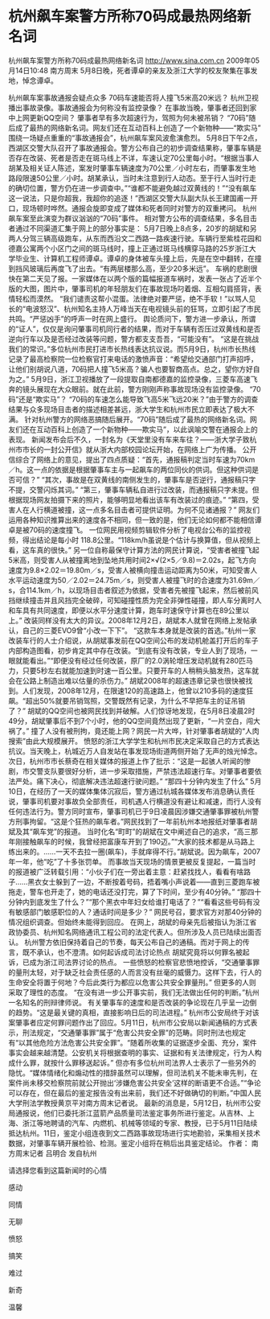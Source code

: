 # 杭州飙车案警方所称70码成最热网络新名词

杭州飙车案警方所称70码成最热网络新名词
http://www.sina.com.cn  2009年05月14日10:48  南方周末
5月8日晚，死者谭卓的亲友及浙江大学的校友聚集在事发地，悼念谭卓。

杭州飙车案事故通报会疑点众多
70码车速能否将人撞飞5米高20米远？
杭州卫视播出事故录像。事故通报会为何称没有监控录像？
在事故当晚，肇事者还回到家中上网更新QQ空间？
肇事者早有多次超速行为，驾照为何未被吊销？
“70码”随后成了最热的网络新名词。网友们还在互动百科上创造了一个新物种——“欺实马”
围绕一场疑点重重的“事故通报会”，杭州飙车案风波愈演愈烈。
5月8日下午2点，西湖区交警大队召开了事故通报会。警方公布自己的初步调查结果称，肇事车辆是否存在改装、死者是否走在斑马线上不详，车速认定70公里每小时。“根据当事人胡某及相关证人陈述，案发时肇事车辆速度为70公里／小时左右，而肇事发生地路段限速50公里／小时。胡某承认，当时未注意到行人动态。至于行人当时行走的确切位置，警方仍在进一步调查中。”“谁都不能避免越过双黄线的！”“没有飙车这一说法，只是你超我，我超你的追逐！”西湖区交警大队副大队长王建国甫一开口，现场顿时哗然。通报会旋即变成了媒体和死者同时对警方的双重拷问。
杭州飙车案至此演变为群议汹汹的“70码”事件。
相对警方公布的调查结果，多名目击者通过不同渠道汇集于网上的部分事实是：
5月7日晚上8点多，20岁的胡斌和另两人分驾三辆高级跑车，从东而西沿文二西路一路疾速行驶。车辆行至紫桂花园和德嘉公寓两个小区门之间的斑马线时，撞上正通过斑马线横穿马路的25岁浙江大学毕业生、计算机工程师谭卓。谭卓的身体被车头撞上后，先是在空中翻转，在撞到挡风玻璃后再度飞了出去。“有两层楼那么高，至少20多米远”。
车祸的悲剧很快在第二天见了报。一家媒体在以两个版的篇幅报道车祸时，发表一张占了近半个版的大图，图片中，肇事司机的年轻朋友们在事故现场叼着烟、互相勾肩搭背，表情轻松而漠然。
“我们谴责这帮小混蛋。法律绝对要严惩，绝不手软！”以骂人见长的“电波怒汉”、杭州知名主持人万峰当天在电视镜头前的狂骂，立即引起了市民共鸣。“严惩凶手”的呼声一时在网上盛行。
舆论质问下，警方进一步承认，所谓的“证人”，仅仅是询问肇事司机同行者的结果，而对于车辆有否压过双黄线和是否逆向行车以及是否经过改装等问题，警方都支支吾吾，“可能没有”。
“这是在挑战我们的常识。”多位杭州市民打进市长热线表达抗议说。而5月9日，杭州市长热线记录了最高检察院一位检察官打来电话的激愤声音：“希望给交通部门打声招呼，让他们别胡说八道，70码把人撞飞5米高？骗人也要智商高点。总之，望你方好自为之。”
5月9日，浙江卫视播放了一段提取自南都德嘉的监控录像，三菱车高速飞奔的镜头展现在大众眼前。就在此前，警方刚刚声称事故现场没有监控录像。
“70码”还是“欺实马”？
“70码的车速怎么能导致飞高5米飞远20米？”由于警方的调查结果与众多现场目击者的描述相差甚远，浙大学生和杭州市民立即表达了极大不满。
针对杭州警方的网络恶搞随后展开。“70码”随后成了最热的网络新名词。网友们还在互动百科上创造了一个新物种——欺实马”，以此讽喻交警在通报会上的表现。
新闻发布会后不久，一封名为《天堂里没有车来车往？——浙大学子致杭州市市长的一封公开信》就从浙大内部校园论坛开始，在网络上广为传播。
公开信综合了网络上的意见，提出了四点质疑：“首先，通报稿判定当时车速为70km／h。这一点的依据是根据肇事车主与一起飙车的两位同伙的供词。但这种供词是否可信？”
“其次，事故是在双黄线的南侧发生的，肇事车是否逆行，通报稿只字不提，交警闪烁其词。”
“第三，肇事车辆私自进行过改装，而通报稿只字未提。但根据现场网友拍摄下来的照片，能够明显地看出该车有改装过的痕迹。”
“第四，受害人在人行横道被撞，这一点多名目击者可提供证明。为何不见诸通报？”
网友们运用各种知识推算出来的速度各不相同，但一致的是，他们无论如何都不能相信谭卓是被70码的速度撞飞。
一位网民用视频剪辑软件分析了电视台公布的监控视频，得出结论是每小时 118.8公里。“118km/h虽说是个估计与换算值，但从视频上看，这车真的很快。”
另一位自称最保守计算方法的网民计算说，“受害者被撞飞起5米高，则受害人从被撞离地到坠地共用时间2×√(2×5／9.8)＝2.02s，起飞方向速度为9.8×2.02＝19.80m／s，受害人被横向撞击运动距离为50米，可知受害人水平运动速度为50／2.02＝24.75m／s，则受害人被撞飞时的合速度为31.69m／s，合114.1km／h，以现场目击者叙述为依据，受害者先被撞飞起来，然后被前风挡继续撞击并且风挡完全破碎，可知碰撞性质为完全非弹性碰撞，即人车分离时人和车具有共同速度，即便以水平分速度计算，跑车时速保守计算也在89公里以上。”
改装同样没有太大的异议。2008年12月2日，胡斌本人就曾在网络上发帖承认，自己的三菱EVO9曾“小改一下下”。
“这款车本身就是改装的首选。”杭州一家改装车行的人士介绍说，从胡斌事发前在QQ空间公布的发动机舱盖打开后的车子内部构造图看，初步肯定其中存在改装。“到底有没有改装，专业人到了现场，一眼就能看出。”“即便没有经过任何改装，原厂的2.0涡轮增压发动机就有280匹马力，只要5秒左右就能加速到时速一百公里。只要开车的人稍稍头脑发热，这车就会在公路上制造出难以估量的杀伤力。”
胡斌2008年的超速违章记录也很快被找到。人们发现，2008年12月，在限速120的高速路上，他曾以210多码的速度狂飙。“超出50%就要吊销驾照，交警既然有记录，为什么不早把车主的证吊销了？”
胡斌的QQ空间也被网民找到并破解。人们惊讶地发现，在5月8日凌晨2时49分，胡斌肇事后不到7个小时，他的QQ空间竟然出现了更新，“一片空白，闯大祸了。”
撞了人没有被刑拘，竟还能上网？网民一片大哗，针对肇事者胡斌的“人肉搜索”由此大规模展开。
愤怒的浙江大学学生和杭州市民决定采取自己的方式表达抗议。当天晚上，杭城近万人自发站在事发现场街道两侧开始了无声的烛光悼念。
次日，杭州市市长蔡奇在相关媒体的报道上作了批示：“这是一起骇人听闻的惨剧，市交警支队要很好分析，进一步采取措施，严禁违法超速行车。对肇事者要依法严处。痛下决心，彻底解决违法超速行驶问题。”
“那四十分钟内发生了什么”
5月10日，在经历了一天的媒体集体沉寂后，警方通过杭城各媒体发布消息确认责任说，肇事司机要对事故负全部责任，司机遇人行横道没有避让和减速，而行人没有任何违法行为。警方同时宣布，肇事司机已于9日凌晨因涉嫌交通肇事罪被杭州警方刑事拘留。“这是个狂热的飙车者。”网民找到了一年前杭州本地报纸对肇事者胡斌及其“飙车党”的报道。
当时化名“町町”的胡斌在文中阐述自己的追求，“高三那年刚接触飙车的时候，我曾经把富康车开到了190迈。”“大家的技术都是从马路上练出来的。……一天不去拉一圈(飙车)，手就痒得不行。”胡斌说。因为飙车，2007年一年，他“吃”了十多张罚单。
而事故当天现场的情景更被反复提起，一篇当时的报道被广泛转载引用：“小伙子们在一旁出着主意：赶紧找找人，看看有啥路子……黑衣女士躲到了一边，不断按着号码，捂着嘴小声说着——直到三菱跑车被拖走，警车也开走了，她的电话还没打完，算了下时间，至少有40分钟。”
“那四十分钟内到底发生了什么？”“那个黑衣中年妇女给谁打电话了？”“看看这些号码有没有敏感部门敏感职位的人？通话时间是多少？”
网民号召，要求官方对那40分钟的情况组织调查。但始终未能得到回应。
在网上，胡斌的母亲先后被指认为浙江省政协委员、杭州知名网络通讯工程公司的法定代表人。但所涉及人员已陆续出面否认。
杭州警方依旧保持着自己的节奏，每天公布自己的通稿。而对于网上的传言，既不承认，也不澄清。如何起诉成司法讨论热点
胡斌究竟将以何罪名被起诉，已成为浙江司法界讨论的热点。
一些愤怒的检察官悲愤地控诉，“交通肇事罪的量刑太轻，对于缺乏社会责任感的人而言没有丝毫的威慑力。这样下去，行人的生命安全将置于何地？今后此类行为都应以危害公共安全罪量刑。”
但更多的人则采取了理性的态度。
“在没有进一步公开事实前，我们无法做出任何的判断。”杭州一名知名的刑辩律师说。
有关肇事车的速度和是否改装的争论现在几乎呈一边倒的趋势。“这是最关键的真相，直接影响日后的司法进程。”
杭州市公安局终于对该案肇事者应定何罪问题作出了回应。5月11日，杭州市公安局以新闻通稿的方式表示，刑法规定，“交通肇事罪”属于“危害公共安全罪”的范畴。同时刑法也规定有“以其他危险方法危害公共安全罪”。“随着所收集的证据逐步全面、充分，案件事实会越来越清楚。公安机关将根据查明的事实、证据和有关法律规定，行为人构成什么罪，就按什么罪移送起诉。”
但亦有多位杭州司法界人士表示了一些另外的隐忧。“媒体情绪化和煽动性的措辞虽然可以理解，但司法机关不能未审先判，在案件尚未移交检察院前就公开抛出‘涉嫌危害公共安全’这样的断语更不合适。”“争论可以存在，但在最后的鉴定报告没有出来前，我们还不好做确切的判断。”中国人民大学刑法学教授黄京平对南方周末记者说。
最新的消息是，5月12日，杭州市公安局通报说，他们已委托浙江蓝箭产品质量司法鉴定事务所进行鉴定。从吉林、上海、浙江等地聘请的汽车、内燃机、机械等领域的专家、教授，已于5月11日陆续抵达杭州。11日，鉴定小组连夜到文二西路事故现场进行实地勘验，采集相关技术数据，对肇事车辆开展检验、检测。鉴定小组将在稍后出具鉴定结论。
作者： 南方周末记者 吕明合 发自杭州

请选择您看到这篇新闻时的心情

感动

同情

无聊

愤怒

搞笑

难过

新奇

温馨

